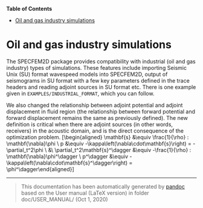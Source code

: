 **Table of Contents**

-   [Oil and gas industry simulations](#oil-and-gas-industry-simulations)

Oil and gas industry simulations
================================

The SPECFEM2D package provides compatibility with industrial (oil and gas industry) types of simulations. These features include importing Seismic Unix (SU) format wavespeed models into SPECFEM2D, output of seismograms in SU format with a few key parameters defined in the trace headers and reading adjoint sources in SU format etc. There is one example given in `EXAMPLES/INDUSTRIAL_FORMAT`, which you can follow.

We also changed the relationship between adjoint potential and adjoint displacement in fluid region (the relationship between forward potential and forward displacement remains the same as previously defined). The new definition is critical when there are adjoint sources (in other words, receivers) in the acoustic domain, and is the direct consequence of the optimization problem. \[\begin{aligned}
\mathbf{s} &\equiv \frac{1}{\rho} \: \mathbf{\nabla}\phi \\
p &\equiv -\kappa\left(\nabla\cdot\mathbf{s}\right) = -\partial_t^2\phi \\
&\\
\partial_t^2\mathbf{s}^\dagger &\equiv -\frac{1}{\rho} \: \mathbf{\nabla}\phi^\dagger \\
p^\dagger &\equiv -\kappa\left(\nabla\cdot\mathbf{s}^\dagger\right) = \phi^\dagger\end{aligned}\]

-----
> This documentation has been automatically generated by [pandoc](http://www.pandoc.org)
> based on the User manual (LaTeX version) in folder doc/USER_MANUAL/
> (Oct  1, 2020)

